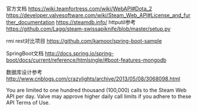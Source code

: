 官方文档
https://wiki.teamfortress.com/wiki/WebAPI#Dota_2
https://developer.valvesoftware.com/wiki/Steam_Web_API#License_and_further_documentation
https://steamdb.info/
httputil参考
https://github.com/Lagg/steam-swissapiknife/blob/master/setup.py

rmi rest对比项目
https://github.com/kamoor/spring-boot-sample

SpringBoot文档
http://docs.spring.io/spring-boot/docs/current/reference/htmlsingle/#boot-features-mongodb

数据库设计参考
http://www.cnblogs.com/crazylights/archive/2013/05/08/3068098.html


You are limited to one hundred thousand (100,000) calls 
to the Steam Web API per day. Valve may approve higher
 daily call limits if you adhere to these API Terms of Use.